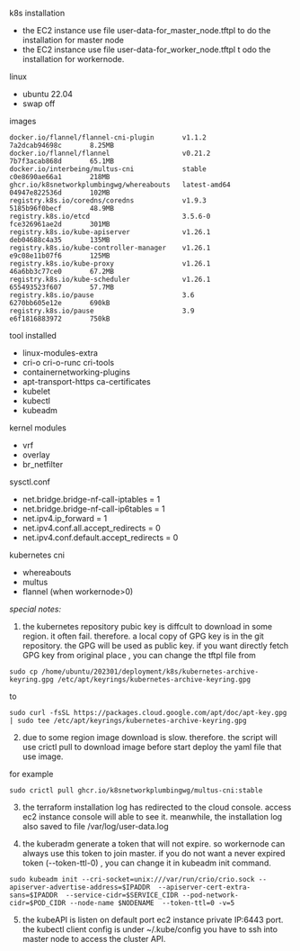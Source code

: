 k8s installation  
- the EC2 instance use file user-data-for_master_node.tftpl to do the installation for master node  
- the EC2 instance use file user-data-for_worker_node.tftpl t odo the installation for workernode.  

linux   
-  ubuntu 22.04
-  swap off

images 
```
docker.io/flannel/flannel-cni-plugin       v1.1.2              7a2dcab94698c       8.25MB
docker.io/flannel/flannel                  v0.21.2             7b7f3acab868d       65.1MB
docker.io/interbeing/multus-cni            stable              c0e8690ae66a1       218MB
ghcr.io/k8snetworkplumbingwg/whereabouts   latest-amd64        04947e822536d       102MB
registry.k8s.io/coredns/coredns            v1.9.3              5185b96f0becf       48.9MB
registry.k8s.io/etcd                       3.5.6-0             fce326961ae2d       301MB
registry.k8s.io/kube-apiserver             v1.26.1             deb04688c4a35       135MB
registry.k8s.io/kube-controller-manager    v1.26.1             e9c08e11b07f6       125MB
registry.k8s.io/kube-proxy                 v1.26.1             46a6bb3c77ce0       67.2MB
registry.k8s.io/kube-scheduler             v1.26.1             655493523f607       57.7MB
registry.k8s.io/pause                      3.6                 6270bb605e12e       690kB
registry.k8s.io/pause                      3.9                 e6f1816883972       750kB
```


tool installed

- linux-modules-extra
- cri-o cri-o-runc cri-tools
- containernetworking-plugins 
- apt-transport-https ca-certificates
- kubelet
- kubectl
- kubeadm 

kernel modules   

- vrf
- overlay
- br_netfilter

sysctl.conf  

- net.bridge.bridge-nf-call-iptables  = 1
- net.bridge.bridge-nf-call-ip6tables = 1
- net.ipv4.ip_forward                 = 1
- net.ipv4.conf.all.accept_redirects  = 0
- net.ipv4.conf.default.accept_redirects = 0

kubernetes cni  
- whereabouts
- multus 
- flannel (when workernode>0)


*special notes:*  

1. the kubernetes repository pubic key is diffcult to download in some region. it often fail. therefore. a local copy of GPG key is in the git repository. the GPG will be used as public key. if you want directly fetch GPG key from original place , you can change the tftpl  file 
from 
```
sudo cp /home/ubuntu/202301/deployment/k8s/kubernetes-archive-keyring.gpg /etc/apt/keyrings/kubernetes-archive-keyring.gpg

```
to 
```
sudo curl -fsSL https://packages.cloud.google.com/apt/doc/apt-key.gpg | sudo tee /etc/apt/keyrings/kubernetes-archive-keyring.gpg

```


2. due to some region image download is slow. therefore. the script will use crictl pull to download image before start deploy the yaml file that use image.   

for example 
```
sudo crictl pull ghcr.io/k8snetworkplumbingwg/multus-cni:stable  
```

3. the terraform installation log has redirected to the cloud console. access ec2 instance console will able to see it.
meanwhile, the installation log also saved to file /var/log/user-data.log   

4. the kuberadm generate a token that will not expire. so workernode can always use this token to join master. 
if you do not want a never expired token (--token-ttl-0) , you can change it in kubeadm init command.  
```
sudo kubeadm init --cri-socket=unix:///var/run/crio/crio.sock --apiserver-advertise-address=$IPADDR  --apiserver-cert-extra-sans=$IPADDR  --service-cidr=$SERVICE_CIDR --pod-network-cidr=$POD_CIDR --node-name $NODENAME  --token-ttl=0 -v=5  
```
5. the kubeAPI is listen on default port ec2 instance private IP:6443 port. the kubectl client config is under ~/.kube/config 
you have to ssh into master node to access the cluster API.   


